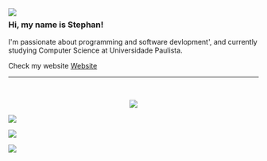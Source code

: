 <img align="left" src="https://media.giphy.com/media/2RiU1RUjyh4C4/giphy.gif"/>

### Hi, my name is Stephan!

I'm passionate about programming and software devlopment', and currently studying Computer Science at Universidade Paulista.

Check my website [Website](https://www.facebook.com/stcharles02/)

---

&nbsp;&nbsp;&nbsp;&nbsp;&nbsp;&nbsp;&nbsp;<p align="center">
<a href="https://www.linkedin.com/in/stephan-charles/"><img src="https://img.shields.io/badge/LinkedIn-0077B5?style=for-the-badge&logo=linkedin&logoColor=white"/></a>

<a href="https://twitter.com/S_charles10"><img src="https://img.shields.io/badge/Twitter-1DA1F2?style=for-the-badge&logo=twitter&logoColor=white"/></a>

<a href="https://www.instagram.com/ostcharless/"><img src="https://img.shields.io/badge/Instagram-E4405F?style=for-the-badge&logo=instagram&logoColor=white"/></a>

<a href="https://www.facebook.com/stcharles02/"><img src="https://img.shields.io/badge/Facebook-1877F2?style=for-the-badge&logo=facebook&logoColor=white"/></a>
</p>


